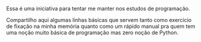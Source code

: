 Essa é uma iniciativa para tentar me manter nos estudos de programação.

Compartilho aqui algumas linhas básicas que servem tanto como exercício de fixação na minha memória quanto como um rápido manual pra quem tem uma noção muito básica de programação mas zero noção de Python.
